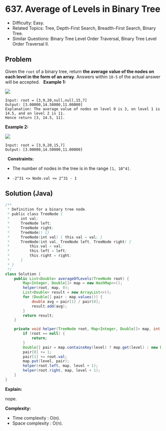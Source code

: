 # 637. Average of Levels in Binary Tree

- Difficulty: Easy.
- Related Topics: Tree, Depth-First Search, Breadth-First Search, Binary Tree.
- Similar Questions: Binary Tree Level Order Traversal, Binary Tree Level Order Traversal II.

## Problem

Given the ```root``` of a binary tree, return **the average value of the nodes on each level in the form of an array**. Answers within ```10-5``` of the actual answer will be accepted.
 
**Example 1:**

![](https://assets.leetcode.com/uploads/2021/03/09/avg1-tree.jpg)

```
Input: root = [3,9,20,null,null,15,7]
Output: [3.00000,14.50000,11.00000]
Explanation: The average value of nodes on level 0 is 3, on level 1 is 14.5, and on level 2 is 11.
Hence return [3, 14.5, 11].
```

**Example 2:**

![](https://assets.leetcode.com/uploads/2021/03/09/avg2-tree.jpg)

```
Input: root = [3,9,20,15,7]
Output: [3.00000,14.50000,11.00000]
```

 
**Constraints:**


	
- The number of nodes in the tree is in the range ```[1, 10^4]```.
	
- ```-2^31 <= Node.val <= 2^31 - 1```



## Solution (Java)

```java
/**
 * Definition for a binary tree node.
 * public class TreeNode {
 *     int val;
 *     TreeNode left;
 *     TreeNode right;
 *     TreeNode() {}
 *     TreeNode(int val) { this.val = val; }
 *     TreeNode(int val, TreeNode left, TreeNode right) {
 *         this.val = val;
 *         this.left = left;
 *         this.right = right;
 *     }
 * }
 */
class Solution {
    public List<Double> averageOfLevels(TreeNode root) {
        Map<Integer, Double[]> map = new HashMap<>();
        helper(root, map, 0);
        List<Double> result = new ArrayList<>();
        for (Double[] pair : map.values()) {
            double avg = pair[1] / pair[0];
            result.add(avg);
        }
        return result;
    }

    private void helper(TreeNode root, Map<Integer, Double[]> map, int level) {
        if (root == null) {
            return;
        }
        Double[] pair = map.containsKey(level) ? map.get(level) : new Double[] {0.0, 0.0};
        pair[0] += 1;
        pair[1] += root.val;
        map.put(level, pair);
        helper(root.left, map, level + 1);
        helper(root.right, map, level + 1);
    }
}
```

**Explain:**

nope.

**Complexity:**

* Time complexity : O(n).
* Space complexity : O(n).
